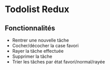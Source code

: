 # Todolist Redux

## Fonctionnalités

- Rentrer une nouvelle tâche
- Cocher/décocher la case favori
- Rayer la tâche effectuée
- Supprimer la tâche
- Trier les tâches par état favori/normal/rayée
